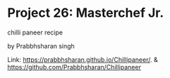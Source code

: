 # Project 26: Masterchef Jr.
chilli paneer recipe

by Prabbhsharan singh

Link: https://prabbhsharan.github.io/Chillipaneer/.
&     https://github.com/Prabbhsharan/Chillipaneer 
